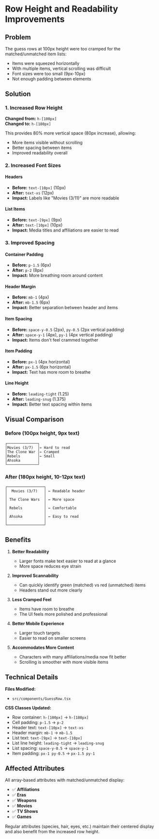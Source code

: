 # Row Height and Readability Improvements

## Problem

The guess rows at 100px height were too cramped for the matched/unmatched item lists:

- Items were squeezed horizontally
- With multiple items, vertical scrolling was difficult
- Font sizes were too small (9px-10px)
- Not enough padding between elements

## Solution

### 1. Increased Row Height

**Changed from:** `h-[100px]`  
**Changed to:** `h-[180px]`

This provides 80% more vertical space (80px increase), allowing:

- More items visible without scrolling
- Better spacing between items
- Improved readability overall

### 2. Increased Font Sizes

#### Headers

- **Before:** `text-[10px]` (10px)
- **After:** `text-xs` (12px)
- **Impact:** Labels like "Movies (3/11)" are more readable

#### List Items

- **Before:** `text-[9px]` (9px)
- **After:** `text-[10px]` (10px)
- **Impact:** Media titles and affiliations are easier to read

### 3. Improved Spacing

#### Container Padding

- **Before:** `p-1.5` (6px)
- **After:** `p-2` (8px)
- **Impact:** More breathing room around content

#### Header Margin

- **Before:** `mb-1` (4px)
- **After:** `mb-1.5` (6px)
- **Impact:** Better separation between header and items

#### Item Spacing

- **Before:** `space-y-0.5` (2px), `py-0.5` (2px vertical padding)
- **After:** `space-y-1` (4px), `py-1` (4px vertical padding)
- **Impact:** Items don't feel crammed together

#### Item Padding

- **Before:** `px-1` (4px horizontal)
- **After:** `px-1.5` (6px horizontal)
- **Impact:** Text has more room to breathe

#### Line Height

- **Before:** `leading-tight` (1.25)
- **After:** `leading-snug` (1.375)
- **Impact:** Better text spacing within items

## Visual Comparison

### Before (100px height, 9px text)

```
┌──────────────┐
│Movies (3/7)  │← Hard to read
│The Clone War │← Cramped
│Rebels        │← Small
│Ahsoka        │
└──────────────┘
```

### After (180px height, 10-12px text)

```
┌─────────────────┐
│  Movies (3/7)   │ ← Readable header
│                 │
│ The Clone Wars  │ ← More space
│                 │
│ Rebels          │ ← Comfortable
│                 │
│ Ahsoka          │ ← Easy to read
│                 │
└─────────────────┘
```

## Benefits

1. **Better Readability**

   - Larger fonts make text easier to read at a glance
   - More space reduces eye strain

2. **Improved Scannability**

   - Can quickly identify green (matched) vs red (unmatched) items
   - Headers stand out more clearly

3. **Less Cramped Feel**

   - Items have room to breathe
   - The UI feels more polished and professional

4. **Better Mobile Experience**

   - Larger touch targets
   - Easier to read on smaller screens

5. **Accommodates More Content**
   - Characters with many affiliations/media now fit better
   - Scrolling is smoother with more visible items

## Technical Details

**Files Modified:**

- `src/components/GuessRow.tsx`

**CSS Classes Updated:**

- Row container: `h-[100px]` → `h-[180px]`
- Cell padding: `p-1.5` → `p-2`
- Header text: `text-[10px]` → `text-xs`
- Header margin: `mb-1` → `mb-1.5`
- List text: `text-[9px]` → `text-[10px]`
- List line height: `leading-tight` → `leading-snug`
- List spacing: `space-y-0.5` → `space-y-1`
- Item padding: `px-1 py-0.5` → `px-1.5 py-1`

## Affected Attributes

All array-based attributes with matched/unmatched display:

- ✅ **Affiliations**
- ✅ **Eras**
- ✅ **Weapons**
- ✅ **Movies**
- ✅ **TV Shows**
- ✅ **Games**

Regular attributes (species, hair, eyes, etc.) maintain their centered display and also benefit from the increased row height.
